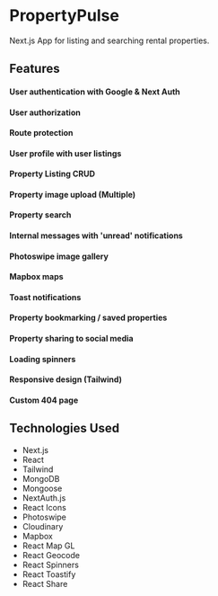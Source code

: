 # PropertyPulse

Next.js App for listing and searching rental properties.


## Features

#### User authentication with Google & Next Auth
#### User authorization
#### Route protection
#### User profile with user listings
#### Property Listing CRUD
#### Property image upload (Multiple)
#### Property search
#### Internal messages with 'unread' notifications
#### Photoswipe image gallery
#### Mapbox maps
#### Toast notifications
#### Property bookmarking / saved properties
#### Property sharing to social media
#### Loading spinners
#### Responsive design (Tailwind)
#### Custom 404 page


## Technologies Used

- Next.js
- React
- Tailwind
- MongoDB
- Mongoose
- NextAuth.js
- React Icons
- Photoswipe
- Cloudinary
- Mapbox
- React Map GL
- React Geocode
- React Spinners
- React Toastify
- React Share
